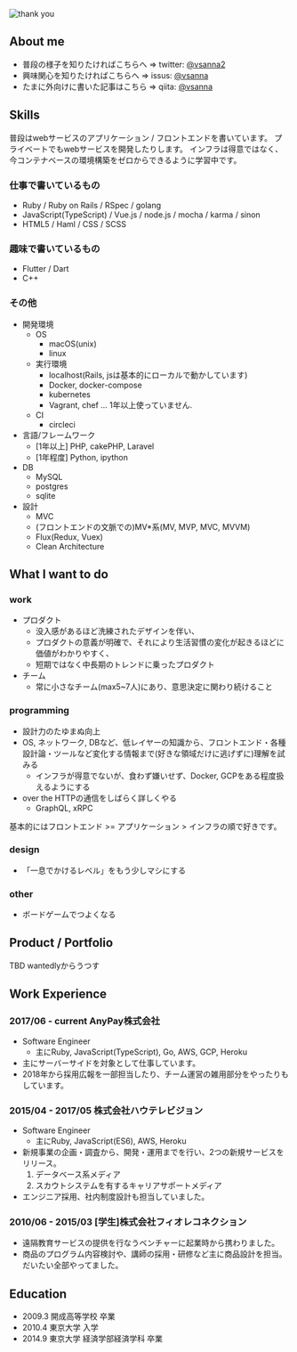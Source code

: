 ![thank you](https://i.imgur.com/UKRrZMi.gif)


## About me
- 普段の様子を知りたければこちらへ => twitter: [@vsanna2](https://twitter.com/vsanna2)
- 興味関心を知りたければこちらへ => issus: [@vsanna](https://issus.me/vsanna)
- たまに外向けに書いた記事はこちら => qiita: [@vsanna](https://qiita.com/vsanna)

## Skills
普段はwebサービスのアプリケーション / フロントエンドを書いています。
プライベートでもwebサービスを開発したりします。
インフラは得意ではなく、今コンテナベースの環境構築をゼロからできるように学習中です。

### 仕事で書いているもの
- Ruby / Ruby on Rails / RSpec / golang
- JavaScript(TypeScript) / Vue.js / node.js / mocha / karma / sinon
- HTML5 / Haml / CSS / SCSS


### 趣味で書いているもの
- Flutter / Dart
- C++

### その他
- 開発環境
    - OS
        - macOS(unix)
        - linux
    - 実行環境
        - localhost(Rails, jsは基本的にローカルで動かしています)
        - Docker, docker-compose
        - kubernetes
        - Vagrant, chef ... 1年以上使っていません.
    - CI
        - circleci
- 言語/フレームワーク
    - [1年以上] PHP, cakePHP, Laravel
    - [1年程度] Python, ipython
- DB
    - MySQL
    - postgres
    - sqlite
- 設計
    - MVC
    - (フロントエンドの文脈での)MV*系(MV, MVP, MVC, MVVM)
    - Flux(Redux, Vuex)
    - Clean Architecture

## What I want to do

### work

- プロダクト
    - 没入感があるほど洗練されたデザインを伴い、
    - プロダクトの意義が明確で、それにより生活習慣の変化が起きるほどに価値がわかりやすく、
    - 短期ではなく中長期のトレンドに乗ったプロダクト
- チーム
    - 常に小さなチーム(max5~7人)にあり、意思決定に関わり続けること

### programming
- 設計力のたゆまぬ向上
- OS, ネットワーク, DBなど、低レイヤーの知識から、フロントエンド・各種設計論・ツールなど変化する情報まで(好きな領域だけに逃げずに)理解を試みる
    - インフラが得意でないが、食わず嫌いせず、Docker, GCPをある程度扱えるようにする
- over the HTTPの通信をしばらく詳しくやる
    - GraphQL, xRPC

基本的にはフロントエンド >= アプリケーション > インフラの順で好きです。

### design
- 「一息でかけるレベル」をもう少しマシにする

### other
- ボードゲームでつよくなる



## Product / Portfolio
TBD wantedlyからうつす



## Work Experience

### 2017/06 - current AnyPay株式会社
- Software Engineer
    - 主にRuby, JavaScript(TypeScript), Go, AWS, GCP, Heroku
- 主にサーバーサイドを対象として仕事しています。
- 2018年から採用広報を一部担当したり、チーム運営の雑用部分をやったりもしています。

### 2015/04 - 2017/05 株式会社ハウテレビジョン
- Software Engineer
    - 主にRuby, JavaScript(ES6), AWS, Heroku
- 新規事業の企画・調査から、開発・運用までを行い、2つの新規サービスをリリース。
    1. データベース系メディア
    2. スカウトシステムを有するキャリアサポートメディア
- エンジニア採用、社内制度設計も担当していました。
    
### 2010/06 - 2015/03 [学生]株式会社フィオレコネクション
- 遠隔教育サービスの提供を行なうベンチャーに起業時から携わりました。
- 商品のプログラム内容検討や、講師の採用・研修など主に商品設計を担当。だいたい全部やってました。


## Education
- 2009.3 開成高等学校 卒業
- 2010.4 東京大学 入学
- 2014.9 東京大学 経済学部経済学科 卒業
